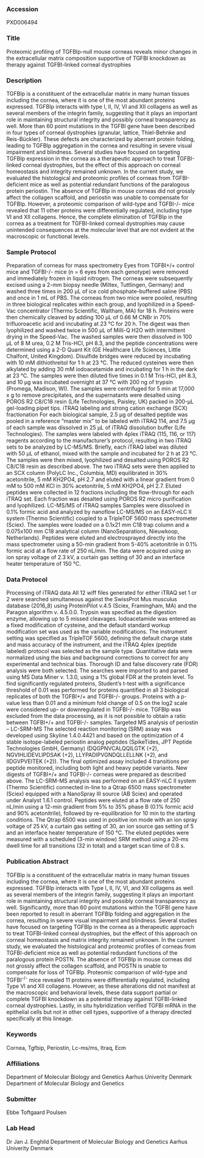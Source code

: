 ### Accession
PXD006494

### Title
Proteomic profiling of TGFBIp-null mouse corneas reveals minor changes in the extracellular matrix composition supportive of TGFBI knockdown as therapy against TGFBI-linked corneal dystrophies

### Description
TGFBIp is a constituent of the extracellular matrix in many human tissues including the cornea, where it is one of the most abundant proteins expressed. TGFBIp interacts with type I, II, IV, VI and XII collagens as well as several members of the integrin family, suggesting that it plays an important role in maintaining structural integrity and possibly corneal transparency as well. More than 60 point mutations in the TGFBI gene have been described in four types of corneal dystrophies (granular, lattice, Thiel-Behnke and Reis-Bückler). These defects are characterized by aberrant protein folding, leading to TGFBIp aggregation in the cornea and resulting in severe visual impairment and blindness. Several studies have focused on targeting TGFBIp expression in the cornea as a therapeutic approach to treat TGFBI-linked corneal dystrophies, but the effect of this approach on corneal homeostasis and integrity remained unknown. In the current study, we evaluated the histological and proteomic profiles of corneas from TGFBI-deficient mice as well as potential redundant functions of the paralogous protein periostin. The absence of TGFBIp in mouse corneas did not grossly affect the collagen scaffold, and periostin was unable to compensate for TGFBIp. However, a proteomic comparison of wild-type and TGFBI-/- mice revealed that 11 other proteins were differentially regulated, including type VI and XII collagens. Hence, the complete elimination of TGFBIp in the cornea as a treatment for TGFBI-linked corneal dystrophies may cause unintended consequences at the molecular level that are not evident at the macroscopic or functional levels.

### Sample Protocol
Preparation of corneas for mass spectrometry Eyes from TGFBI+/+ control mice and TGFBI-/- mice (n = 6 eyes from each genotype) were removed and immediately frozen in liquid nitrogen. The corneas were subsequently excised using a 2-mm biopsy needle (Miltex, Tuttlingen, Germany) and washed three times in 200 µL of ice cold phosphate-buffered saline (PBS) and once in 1 mL of PBS. The corneas from two mice were pooled, resulting in three biological replicates within each group, and lyophilized in a Speed-Vac concentrator (Thermo Scientific, Waltham, MA) for 18 h. Proteins were then chemically cleaved by adding 100 µL of 0.66 M CNBr in 70% trifluoroacetic acid and incubating at 23 °C for 20 h. The digest was then lyophilized and washed twice in 500 µL of Milli-Q H2O with intermittent drying in the Speed-Vac. The washed samples were then dissolved in 100 µL of 8 M urea, 0.2 M Tris-HCl, pH 8.3, and the peptide concentrations were determined using a 2-D Quant Kit (GE Healthcare Life Sciences, Little Chalfont, United Kingdom). Disulfide bridges were reduced by incubating with 10 mM dithiothreitol for 1 h at 23 °C. The reduced cysteines were then alkylated by adding 30 mM iodoacetamide and incubating for 1 h in the dark at 23 °C. The samples were then diluted five times in 0.1 M Tris-HCl, pH 8.3, and 10 µg was incubated overnight at 37 °C with 200 ng of trypsin (Promega, Madison, WI). The samples were centrifuged for 5 min at 17,000 x g to remove precipitates, and the supernatants were desalted using POROS R2 C8/C18 resin (Life Technologies, Paisley, UK) packed in 200-µL gel-loading pipet tips.  iTRAQ labeling and strong cation exchange (SCX) fractionation For each biological sample, 2.5 µg of desalted peptide was pooled in a reference “master mix” to be labeled with iTRAQ 114, and 7.5 µg of each sample was dissolved in 25 µL of iTRAQ dissolution buffer (Life Technologies). The samples were labeled with 4plex iTRAQ (115, 116, or 117) reagents according to the manufacturer’s protocol, resulting in two iTRAQ sets to be analyzed by LC-MS/MS. Briefly, each iTRAQ label was diluted with 50 µL of ethanol, mixed with the sample and incubated for 2 h at 23 °C. The samples were then mixed, lyophilized and desalted using POROS R2 C8/C18 resin as described above. The two iTRAQ sets were then applied to an SCX column (PolyLC Inc., Columbia, MD) equilibrated in 30% acetonitrile, 5 mM KH2PO4, pH 2.7 and eluted with a linear gradient from 0 mM to 500 mM KCl in 30% acetonitrile, 5 mM KH2PO4, pH 2.7. Eluted peptides were collected in 12 fractions including the flow-through for each iTRAQ set. Each fraction was desalted using POROS R2 micro purification and lyophilized.  LC-MS/MS of iTRAQ samples Samples were dissolved in 0.1% formic acid and analyzed by nanoflow LC-MS/MS on an EASY-nLC II system (Thermo Scientific) coupled to a TripleTOF 5600 mass spectrometer (Sciex). The samples were loaded on a 0.1x21 mm C18 trap column and a 0.075x100 mm C18 analytical column (NanoSeparations, Nieuwkoop, Netherlands). Peptides were eluted and electrosprayed directly into the mass spectrometer using a 50-min gradient from 5-40% acetonitrile in 0.1% formic acid at a flow rate of 250 nL/min. The data were acquired using an ion spray voltage of 2.3 kV, a curtain gas setting of 30 and an interface heater temperature of 150 °C.

### Data Protocol
Processing of iTRAQ data All 12 wiff files generated for either iTRAQ set 1 or 2 were searched simultaneous against the SwissProt Mus musculus database (2016_8) using ProteinPilot v.4.5 (Sciex, Framingham, MA) and the Paragon algorithm v. 4.5.0.0. Trypsin was specified as the digestion enzyme, allowing up to 5 missed cleavages. Iodoacetamide was entered as a fixed modification of cysteine, and the default standard workup modification set was used as the variable modifications. The instrument setting was specified as TripleTOF 5600, defining the default charge state and mass accuracy of the instrument, and the iTRAQ 4plex (peptide labeled) protocol was selected as the sample type. Quantitative data were normalized using the bias and background corrections to correct for any experimental and technical bias. Thorough ID and false discovery rate (FDR) analysis were both selected. The searches were imported to and parsed using MS Data Miner v. 1.3.0, using a 1% global FDR at the protein level. To find significantly regulated proteins, Student’s t-test with a significance threshold of 0.01 was performed for proteins quantified in all 3 biological replicates of both the TGFBI+/+ and TGFBI-/- groups. Proteins with a p-value less than 0.01 and a minimum fold change of 0.5 on the log2 scale were considered up- or downregulated in TGFBI-/- mice. TGFBIp was excluded from the data processing, as it is not possible to obtain a ratio between TGFBI+/+ and TGFBI-/- samples.  Targeted MS analysis of periostin – LC-SRM-MS The selected reaction monitoring (SRM) assay was developed using Skyline 1.4.0.4421 and based on the optimization of 4 stable isotope-labeled periostin analog peptides (SpikeTides, JPT Peptide Technologies GmbH, Germany) (DQGPNVCALQQILGTK (+2), NGVIHLIDEVLIPDSAK (+2), LLYPADIPVGNDQLLELLNK (+2), and IIDGVPVEITEK (+2)). The final optimized assay included 4 transitions per peptide monitored, including both light and heavy peptide variants. New digests of TGFBI+/+ and TGFBI-/- corneas were prepared as described above. The LC-SRM-MS analysis was performed on an EASY-nLC II system (Thermo Scientific) connected in-line to a Qtrap 6500 mass spectrometer (Sciex) equipped with a NanoSpray III source (AB Sciex) and operated under Analyst 1.6.1 control. Peptides were eluted at a flow rate of 250 nL/min using a 12-min gradient from 5% to 35% phase B (0.1% formic acid and 90% acetonitrile), followed by re-equilibration for 10 min to the starting conditions. The Qtrap 6500 was used in positive ion mode with an ion spray voltage of 25 kV, a curtain gas setting of 30, an ion source gas setting of 5 and an interface heater temperature of 150 °C. The eluted peptides were measured with a scheduled (3-min window) SRM method using a 20-ms dwell time for all transitions (32 in total) and a target scan time of 0.8 s.

### Publication Abstract
TGFBIp is a constituent of the extracellular matrix in many human tissues including the cornea, where it is one of the most abundant proteins expressed. TGFBIp interacts with Type I, II, IV, VI, and XII collagens as well as several members of the integrin family, suggesting it plays an important role in maintaining structural integrity and possibly corneal transparency as well. Significantly, more than 60 point mutations within the TGFBI gene have been reported to result in aberrant TGFBIp folding and aggregation in the cornea, resulting in severe visual impairment and blindness. Several studies have focused on targeting TGFBIp in the cornea as a therapeutic approach to treat TGFBI-linked corneal dystrophies, but the effect of this approach on corneal homeostasis and matrix integrity remained unknown. In the current study, we evaluated the histological and proteomic profiles of corneas from TGFBI-deficient mice as well as potential redundant functions of the paralogous protein POSTN. The absence of TGFBIp in mouse corneas did not grossly affect the collagen scaffold, and POSTN is unable to compensate for loss of TGFBIp. Proteomic comparison of wild-type and TGFBI<sup>-/-</sup> mice revealed 11 proteins were differentially regulated, including Type VI and XII collagens. However, as these alterations did not manifest at the macroscopic and behavioral levels, these data support partial or complete TGFBI knockdown as a potential therapy against TGFBI-linked corneal dystrophies. Lastly, in situ hybridization verified TGFBI mRNA in the epithelial cells but not in other cell types, supportive of a therapy directed specifically at this lineage.

### Keywords
Cornea, Tgfbip, Periostin, Lc-ms/ms, Itraq, Ecm

### Affiliations
Department of Molecular Biology and Genetics Aarhus Univerity Denmark
Department of Molecular Biology and Genetics

### Submitter
Ebbe Toftgaard Poulsen

### Lab Head
Dr Jan J. Enghild
Department of Molecular Biology and Genetics Aarhus Univerity Denmark



